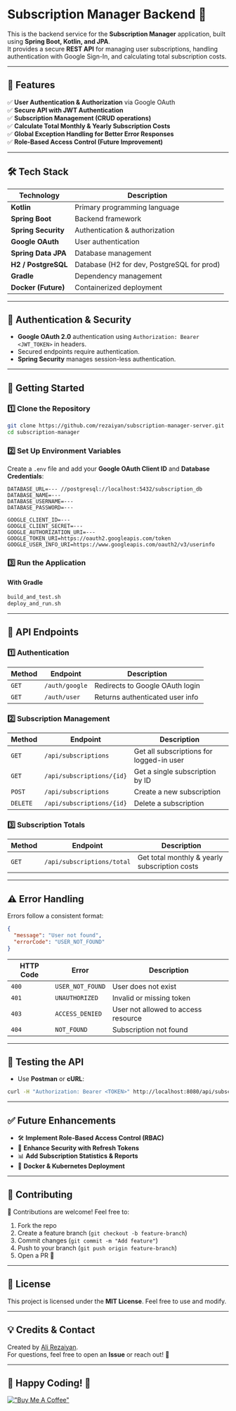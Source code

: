 # Subscription Manager Backend 🚀

This is the backend service for the **Subscription Manager** application, built using **Spring Boot, Kotlin, and JPA**.  
It provides a secure **REST API** for managing user subscriptions, handling authentication with Google Sign-In, and calculating total subscription costs.

---

## 📖 Features

✅ **User Authentication & Authorization** via Google OAuth  
✅ **Secure API with JWT Authentication**  
✅ **Subscription Management (CRUD operations)**  
✅ **Calculate Total Monthly & Yearly Subscription Costs**  
✅ **Global Exception Handling for Better Error Responses**  
✅ **Role-Based Access Control (Future Improvement)**

---

## 🛠️ Tech Stack

| Technology | Description |
|------------|------------|
| **Kotlin** | Primary programming language |
| **Spring Boot** | Backend framework |
| **Spring Security** | Authentication & authorization |
| **Google OAuth** | User authentication |
| **Spring Data JPA** | Database management |
| **H2 / PostgreSQL** | Database (H2 for dev, PostgreSQL for prod) |
| **Gradle** | Dependency management |
| **Docker (Future)** | Containerized deployment |

---

## 🔐 Authentication & Security

- **Google OAuth 2.0** authentication using `Authorization: Bearer <JWT_TOKEN>` in headers.
- Secured endpoints require authentication.
- **Spring Security** manages session-less authentication.

---

## 🚀 Getting Started

### **1️⃣ Clone the Repository**
```bash
git clone https://github.com/rezaiyan/subscription-manager-server.git
cd subscription-manager
```

### **2️⃣ Set Up Environment Variables**
Create a `.env` file and add your **Google OAuth Client ID** and **Database Credentials**:
```env
DATABASE_URL=--- //postgresql://localhost:5432/subscription_db
DATABASE_NAME=---
DATABASE_USERNAME=---
DATABASE_PASSWORD=---

GOOGLE_CLIENT_ID=---
GOOGLE_CLIENT_SECRET=---
GOOGLE_AUTHORIZATION_URI=---
GOOGLE_TOKEN_URI=https://oauth2.googleapis.com/token
GOOGLE_USER_INFO_URI=https://www.googleapis.com/oauth2/v3/userinfo
```

### **3️⃣ Run the Application**
#### **With Gradle**
```bash
build_and_test.sh
deploy_and_run.sh
```

---

## 📡 API Endpoints

### **1️⃣ Authentication**
| Method | Endpoint | Description |
|--------|---------|-------------|
| `GET` | `/auth/google` | Redirects to Google OAuth login |
| `GET` | `/auth/user` | Returns authenticated user info |

### **2️⃣ Subscription Management**
| Method | Endpoint | Description |
|--------|---------|-------------|
| `GET` | `/api/subscriptions` | Get all subscriptions for logged-in user |
| `GET` | `/api/subscriptions/{id}` | Get a single subscription by ID |
| `POST` | `/api/subscriptions` | Create a new subscription |
| `DELETE` | `/api/subscriptions/{id}` | Delete a subscription |

### **3️⃣ Subscription Totals**
| Method | Endpoint | Description |
|--------|---------|-------------|
| `GET` | `/api/subscriptions/total` | Get total monthly & yearly subscription costs |

---

## ⚠️ Error Handling
Errors follow a consistent format:
```json
{
  "message": "User not found",
  "errorCode": "USER_NOT_FOUND"
}
```
| HTTP Code | Error | Description |
|-----------|-------|------------|
| `400` | `USER_NOT_FOUND` | User does not exist |
| `401` | `UNAUTHORIZED` | Invalid or missing token |
| `403` | `ACCESS_DENIED` | User not allowed to access resource |
| `404` | `NOT_FOUND` | Subscription not found |

---

## 📌 Testing the API
- Use **Postman** or **cURL**:
```bash
curl -H "Authorization: Bearer <TOKEN>" http://localhost:8080/api/subscriptions
```

---

## ✅ Future Enhancements
- 🛠 **Implement Role-Based Access Control (RBAC)**
- 🔐 **Enhance Security with Refresh Tokens**
- 📊 **Add Subscription Statistics & Reports**
- 🐳 **Docker & Kubernetes Deployment**

---

## 🤝 Contributing
🚀 Contributions are welcome! Feel free to:
1. Fork the repo
2. Create a feature branch (`git checkout -b feature-branch`)
3. Commit changes (`git commit -m "Add feature"`)
4. Push to your branch (`git push origin feature-branch`)
5. Open a PR 🎉

---

## 📝 License
This project is licensed under the **MIT License**. Feel free to use and modify.

---

## 💡 Credits & Contact
Created by [Ali Rezaiyan](https://github.com/rezaiyan).  
For questions, feel free to open an **Issue** or reach out! 📩

---

## 🚀 Happy Coding! 🎉

[!["Buy Me A Coffee"](https://www.buymeacoffee.com/assets/img/custom_images/orange_img.png)](buymeacoffee.com/alirezaiyan)

